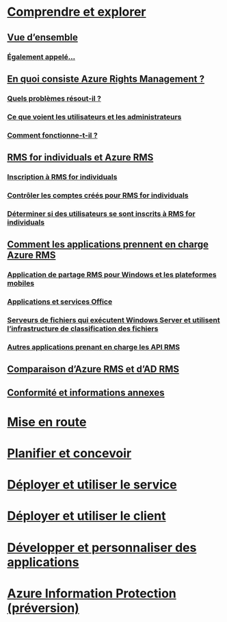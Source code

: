 # [Comprendre et explorer](azure-rights-management.md)
## [Vue d’ensemble](azure-rights-management.md)
### [Également appelé...](azure-rms-aka.md)
## [En quoi consiste Azure Rights Management ?](what-is-azure-rms.md)
### [Quels problèmes résout-il ?](azure-rms-problems-it-solves.md)
### [Ce que voient les utilisateurs et les administrateurs](what-admins-users-see.md)
### [Comment fonctionne-t-il ?](how-does-it-work.md)
## [RMS for individuals et Azure RMS](rms-for-individuals.md)
### [Inscription à RMS for individuals](rms-for-individuals-user-sign-up.md)
### [Contrôler les comptes créés pour RMS for individuals](rms-for-individuals-take-control.md)
### [Déterminer si des utilisateurs se sont inscrits à RMS for individuals](rms-for-individuals-identify-sign-up.md)
## [Comment les applications prennent en charge Azure RMS](applications-support.md)
### [Application de partage RMS pour Windows et les plateformes mobiles](sharing-app-support.md)
### [Applications et services Office](office-apps-services-support.md)
### [Serveurs de fichiers qui exécutent Windows Server et utilisent l’infrastructure de classification des fichiers](file-server-support.md)
### [Autres applications prenant en charge les API RMS](api-support.md)
## [Comparaison d’Azure RMS et d’AD RMS](compare-azure-rms-ad-rms.md)
## [Conformité et informations annexes](compliance.md)
# [Mise en route](/rights-management/get-started/requirements-azure-rms)
# [Planifier et concevoir](/rights-management/plan-design/deployment-roadmap)
# [Déployer et utiliser le service](/rights-management/deploy-use/activate-service)
# [Déployer et utiliser le client](/rights-management/rms-client/use-client)
# [Développer et personnaliser des applications](/rights-management/develop/developers-guide)
# [Azure Information Protection (préversion)](/rights-management/information-protection/what-is-information-protection)


<!--HONumber=Sep16_HO2-->


